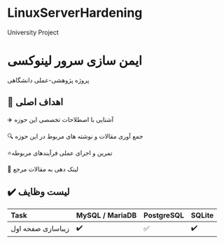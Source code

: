 # LinuxServerHardening
University Project

# ایمن سازی سرور لینوکسی
پروژه پژوهشی-عملی دانشگاهی



## 🚀 اهداف اصلی

✈️ آشنایی با اصطلاحات تخصصی این حوزه

🔍 جمع آوری مقالات و نوشته های مربوط در این حوزه

⭐تمرین و اجرای عملی فرآیندهای مربوطه

🔄 لینک دهی به مقالات مرجع

## ✔️ لیست وظایف

Task | MySQL / MariaDB | PostgreSQL | SQLite
:------------ | :-------------| :-------------| :-------------
زیباسازی صفحه اول | :heavy_check_mark: |  :white_check_mark: | :heavy_check_mark:
